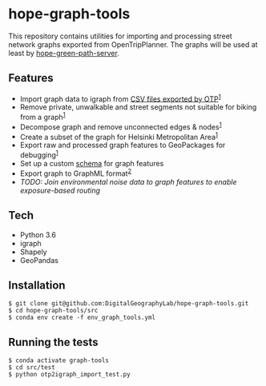 # hope-graph-tools

This repository contains utilities for importing and processing street network graphs exported from OpenTripPlanner. The graphs will be used at least by [hope-green-path-server](https://github.com/DigitalGeographyLab/hope-green-path-server). 

## Features
* Import graph data to igraph from [CSV files exported by OTP](https://github.com/DigitalGeographyLab/OpenTripPlanner/pull/1)<sup>[1](src/otp2igraph_import/otp2igraph_import.py)</sup>
* Remove private, unwalkable and street segments not suitable for biking from a graph<sup>[1](src/otp2igraph_import/otp2igraph_import.py)</sup>
* Decompose graph and remove unconnected edges & nodes<sup>[1](src/otp2igraph_import/otp2igraph_import.py)</sup>
* Create a subset of the graph for Helsinki Metropolitan Area<sup>[1](src/otp2igraph_import/otp2igraph_import.py)</sup>
* Export raw and processed graph features to GeoPackages for debugging<sup>[1](src/otp2igraph_import/otp2igraph_import.py)</sup>
* Set up a custom [schema](src/common/schema.py) for graph features
* Export graph to GraphML format<sup>[2](src/common/igraph.py)</sup>
* _TODO: Join environmental noise data to graph features to enable exposure-based routing_

## Tech
* Python 3.6
* igraph
* Shapely
* GeoPandas

## Installation
```
$ git clone git@github.com:DigitalGeographyLab/hope-graph-tools.git
$ cd hope-graph-tools/src
$ conda env create -f env_graph_tools.yml
```

## Running the tests
```
$ conda activate graph-tools
$ cd src/test
$ python otp2igraph_import_test.py
```
